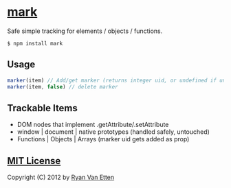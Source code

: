 [mark](../../)
======

Safe simple tracking for elements / objects / functions.

```
$ npm install mark
```

## Usage

```js
marker(item) // Add/get marker (returns integer uid, or undefined if untrackable)
marker(item, false) // delete marker
```

## Trackable Items

- DOM nodes that implement .getAttribute/.setAttribute
- window | document | native prototypes (handled safely, untouched)
- Functions | Objects | Arrays (marker uid gets added as prop)

## [MIT License](http://en.wikipedia.org/wiki/MIT_License)

Copyright (C) 2012 by [Ryan Van Etten](https://github.com/ryanve)